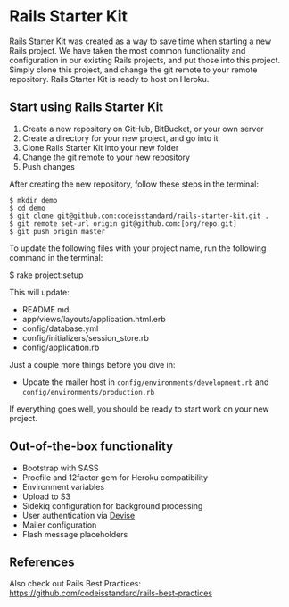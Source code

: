 # Rails Starter Kit

Rails Starter Kit was created as a way to save time when starting a new Rails project. We have taken the most common functionality and configuration in our existing Rails projects, and put those into this project. Simply clone this project, and change the git remote to your remote repository. Rails Starter Kit is ready to host on Heroku.

## Start using Rails Starter Kit

1. Create a new repository on GitHub, BitBucket, or your own server
2. Create a directory for your new project, and go into it
3. Clone Rails Starter Kit into your new folder
4. Change the git remote to your new repository
5. Push changes

After creating the new repository, follow these steps in the terminal:

	$ mkdir demo
	$ cd demo
	$ git clone git@github.com:codeisstandard/rails-starter-kit.git .
	$ git remote set-url origin git@github.com:[org/repo.git]
	$ git push origin master


To update the following files with your project name, run the following command in the terminal:

  $ rake project:setup

  This will update:

  - README.md
  - app/views/layouts/application.html.erb
  - config/database.yml
  - config/initializers/session_store.rb
  - config/application.rb

Just a couple more things before you dive in:


- Update the mailer host in `config/environments/development.rb` and `config/environments/production.rb`

If everything goes well, you should be ready to start work on your new project.

## Out-of-the-box functionality

- Bootstrap with SASS
- Procfile and 12factor gem for Heroku compatibility
- Environment variables
- Upload to S3
- Sidekiq configuration for background processing
- User authentication via [Devise](https://github.com/plataformatec/devise)
- Mailer configuration
- Flash message placeholders

## References

Also check out Rails Best Practices: https://github.com/codeisstandard/rails-best-practices
